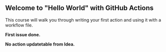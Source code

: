 ## Welcome to "Hello World" with GitHub Actions

This course will walk you through writing your first action and using it with a workflow file. 

**First issue done.**

**No action updatetable from Idea.**
